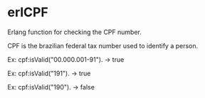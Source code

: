 # erlCPF
Erlang function for checking the CPF number.

CPF is the brazilian federal tax number used to identify a person.

Ex: cpf:isValid("00.000.001-91"). -> true

Ex: cpf:isValid("191"). -> true

Ex: cpf:isValid("190"). -> false
